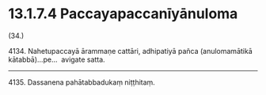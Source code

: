 # 13.1.7.4 Paccayapaccanīyānuloma

(34.)

4134\. Nahetupaccayā ārammaṇe cattāri, adhipatiyā pañca (anulomamātikā kātabbā)…pe…  avigate satta.

---

4135\. Dassanena pahātabbadukaṃ niṭṭhitaṃ.
